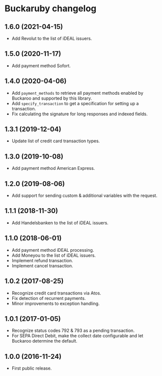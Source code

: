 # Buckaruby changelog

## 1.6.0 (2021-04-15)

- Add Revolut to the list of iDEAL issuers.

## 1.5.0 (2020-11-17)

- Add payment method Sofort.

## 1.4.0 (2020-04-06)

- Add `payment_methods` to retrieve all payment methods enabled by Buckaroo and supported by this library.
- Add `specify_transaction` to get a specification for setting up a transaction.
- Fix calculating the signature for long responses and indexed fields.

## 1.3.1 (2019-12-04)

- Update list of credit card transaction types.

## 1.3.0 (2019-10-08)

- Add payment method American Express.

## 1.2.0 (2019-08-06)

- Add support for sending custom & additional variables with the request.

## 1.1.1 (2018-11-30)

- Add Handelsbanken to the list of iDEAL issuers.

## 1.1.0 (2018-06-01)

- Add payment method iDEAL processing.
- Add Moneyou to the list of iDEAL issuers.
- Implement refund transaction.
- Implement cancel transaction.

## 1.0.2 (2017-08-25)

- Recognize credit card transactions via Atos.
- Fix detection of recurrent payments.
- Minor improvements to exception handling.

## 1.0.1 (2017-01-05)

- Recognize status codes 792 & 793 as a pending transaction.
- For SEPA Direct Debit, make the collect date configurable and let Buckaroo determine the default.

## 1.0.0 (2016-11-24)

- First public release.

